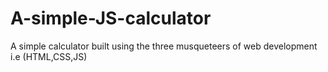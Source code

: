 # A-simple-JS-calculator
A simple calculator built using the three musqueteers of web development i.e (HTML,CSS,JS)
